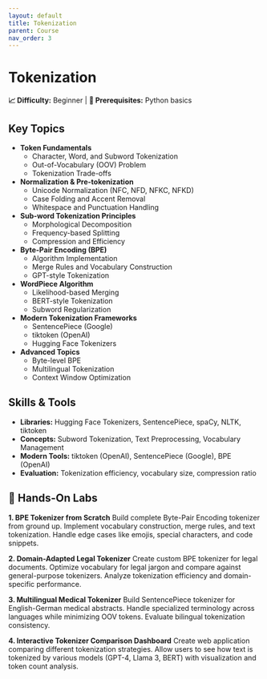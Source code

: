 ```yaml
---
layout: default
title: Tokenization
parent: Course
nav_order: 3
---
```


# Tokenization

**📈 Difficulty:** Beginner | **🎯 Prerequisites:** Python basics

## Key Topics
- **Token Fundamentals**
  - Character, Word, and Subword Tokenization
  - Out-of-Vocabulary (OOV) Problem
  - Tokenization Trade-offs
- **Normalization & Pre-tokenization**
  - Unicode Normalization (NFC, NFD, NFKC, NFKD)
  - Case Folding and Accent Removal
  - Whitespace and Punctuation Handling
- **Sub-word Tokenization Principles**
  - Morphological Decomposition
  - Frequency-based Splitting
  - Compression and Efficiency
- **Byte-Pair Encoding (BPE)**
  - Algorithm Implementation
  - Merge Rules and Vocabulary Construction
  - GPT-style Tokenization
- **WordPiece Algorithm**
  - Likelihood-based Merging
  - BERT-style Tokenization
  - Subword Regularization
- **Modern Tokenization Frameworks**
  - SentencePiece (Google)
  - tiktoken (OpenAI)
  - Hugging Face Tokenizers
- **Advanced Topics**
  - Byte-level BPE
  - Multilingual Tokenization
  - Context Window Optimization

## Skills & Tools
- **Libraries:** Hugging Face Tokenizers, SentencePiece, spaCy, NLTK, tiktoken
- **Concepts:** Subword Tokenization, Text Preprocessing, Vocabulary Management
- **Modern Tools:** tiktoken (OpenAI), SentencePiece (Google), BPE (OpenAI)
- **Evaluation:** Tokenization efficiency, vocabulary size, compression ratio

## 🔬 Hands-On Labs

**1. BPE Tokenizer from Scratch**
Build complete Byte-Pair Encoding tokenizer from ground up. Implement vocabulary construction, merge rules, and text tokenization. Handle edge cases like emojis, special characters, and code snippets.

**2. Domain-Adapted Legal Tokenizer**
Create custom BPE tokenizer for legal documents. Optimize vocabulary for legal jargon and compare against general-purpose tokenizers. Analyze tokenization efficiency and domain-specific performance.

**3. Multilingual Medical Tokenizer**
Build SentencePiece tokenizer for English-German medical abstracts. Handle specialized terminology across languages while minimizing OOV tokens. Evaluate bilingual tokenization consistency.

**4. Interactive Tokenizer Comparison Dashboard**
Create web application comparing different tokenization strategies. Allow users to see how text is tokenized by various models (GPT-4, Llama 3, BERT) with visualization and token count analysis. 